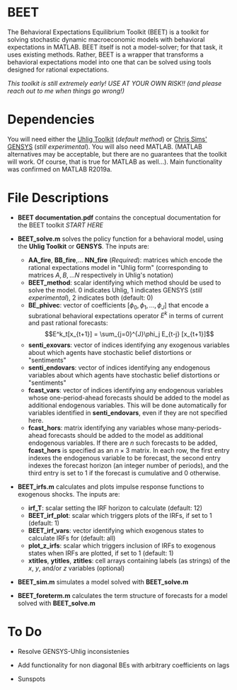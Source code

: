 # BEET

<!-- Here: describe in General -->

The Behavioral Expectations Equilibrium Toolkit (BEET) is a toolkit for solving stochastic dynamic macroeconomic models with behavioral expectations in MATLAB.  BEET itself is not a model-solver; for that task, it uses existing methods.  Rather, BEET is a wrapper that transforms a behavioral expectations model into one that can be solved using tools designed for rational expectations.

*This toolkit is still extremely early!  USE AT YOUR OWN RISK!! (and please reach out to me when things go wrong!)*

 # Dependencies
 
 You will need either the [Uhlig Toolkit](https://home.uchicago.edu/~huhlig/js/Toolkit_4.3.zip "Uhlig") (*default method*) or  [Chris Sims' GENSYS](http://sims.princeton.edu/yftp/gensys/ "GENSYS") (*still experimental*).  You will also need MATLAB.  (MATLAB alternatives may be acceptable, but there are no guarantees that the toolkit will work.  Of course, that is true for MATLAB as well...).  Main functionality was confirmed on MATLAB R2019a.

 # File Descriptions

- **BEET documentation.pdf** contains the conceptual documentation for the BEET toolkit *START HERE*

- **BEET_solve.m** solves the policy function for a behavioral model, using the **Uhlig Toolkit** or **GENSYS**.  The inputs are:
  - **AA_fire**, **BB_fire**,... **NN_fire** (*Required*): matrices which encode the rational expectations model in "Uhlig form" (corresponding to matrices $A,B,...N$ respectively in Uhlig's notation)
  - **BEET_method**: scalar identifying which method should be used to solve the model.  $0$ indicates Uhlig, $1$ indicates GENSYS (*still experimental*), $2$ indicates both (default: $0$)
  - **BE_phivec**: vector of coefficients $[\phi_0,\phi_1,...,\phi_J]$ that encode a subrational behavioral expectations operator $E^k$ in terms of current and past rational forecasts:
    $$E^k_t[x_{t+1}] = \sum_{j=0}^{J}\phi_j E_{t-j} [x_{t+1}]$$
  - **senti_exovars**: vector of indices identifying any exogenous variables about which agents have stochastic belief distortions or "sentiments"
  - **senti_endovars**: vector of indices identifying any endogenous variables about which agents have stochastic belief distortions or "sentiments"
  - **fcast_vars**: vector of indices identifying any endogenous variables whose one-period-ahead forecasts should be added to the model as additional endogenous variables.  This will be done automatically for variables identified in **senti_endovars**, even if they are not specified here.
  - **fcast_hors**: matrix identifying any variables whose many-periods-ahead forecasts should be added to the model as additional endogenous variables.  If there are $n$ such forecasts to be added, **fcast_hors** is specified as an $n\times 3$ matrix.  In each row, the first entry indexes the endogenous variable to be forecast, the second entry indexes the forecast horizon (an integer number of periods), and the third entry is set to $1$ if the forecast is cumulative and $0$ otherwise.

- **BEET_irfs.m** calculates and plots impulse response functions to exogenous shocks.  The inputs are:
  - **irf_T**: scalar setting the IRF horizon to calculate  (default: $12$)
  - **BEET_irf_plot**: scalar which triggers plots of the IRFs, if set to $1$ (default: $1$)
  - **BEET_irf_vars**: vector identifying which exogenous states to calculate IRFs for (default: all)
  - **plot_z_irfs**: scalar which triggers inclusion of IRFs to exogenous states when IRFs are plotted, if set to $1$ (default: $1$)
  - **xtitles**, **ytitles**, **ztitles**: cell arrays containing labels (as strings) of the $x$, $y$, and/or $z$ variables (optional)

- **BEET_sim.m** simulates a model solved with **BEET_solve.m**

- **BEET_foreterm.m** calculates the term structure of forecasts for a model solved with **BEET_solve.m**


# To Do

- Resolve GENSYS-Uhlig inconsistenies

- Add functionality for non diagonal BEs with arbitrary coefficients on lags

- Sunspots


 
